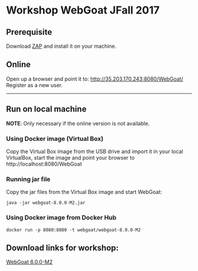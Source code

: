 # Workshop WebGoat JFall 2017

## Prerequisite

Download [ZAP](https://github.com/zaproxy/zaproxy/wiki/Downloads) and install it on your machine.

## Online

Open up a browser and point it to: http://35.203.170.243:8080/WebGoat/
Register as a new user.






-------
## Run on local machine

**NOTE**: Only necessary if the online version is not available. 

### Using Docker image (Virtual Box)

Copy the Virtual Box image from the USB drive and import it in your local VirtualBox, start the image and point your browser to
http://localhost:8080/WebGoat

### Running jar file

Copy the jar files from the Virtual Box image and start WebGoat:

```
java -jar webgoat-8.0.0-M2.jar
```

### Using Docker image from Docker Hub

```
docker run -p 8080:8080 -t webgoat/webgoat-8.0.0-M2
```


## Download links for workshop:

[WebGoat 8.0.0-M2](https://github.com/WebGoat/WebGoat/releases/download/v8.0.0.M2/webgoat-server-8.0.0.M2.jar)
